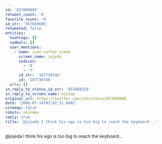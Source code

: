 ```yaml
---
id: '857669605'
retweet_count: '0'
favorite_count: '0'
id_str: '857669605'
retweeted: false
entities:
  hashtags: []
  symbols: []
  user_mentions:
    - name: juan carlos ojeda
      screen_name: jojeda
      indices:
        - '0'
        - '7'
      id_str: '187739746'
      id: '187739746'
  urls: []
in_reply_to_status_id_str: '857668318'
in_reply_to_screen_name: ojezap
original_url: https://twitter.com/jth/status/857669605
date: '2008-07-14T03:02:31.000Z'
sitemap: false
robots: noindex
reply: true
title: '@jojeda I think his ego is too big to reach the keyboard...'
---
```


@jojeda I think his ego is too big to reach the keyboard...